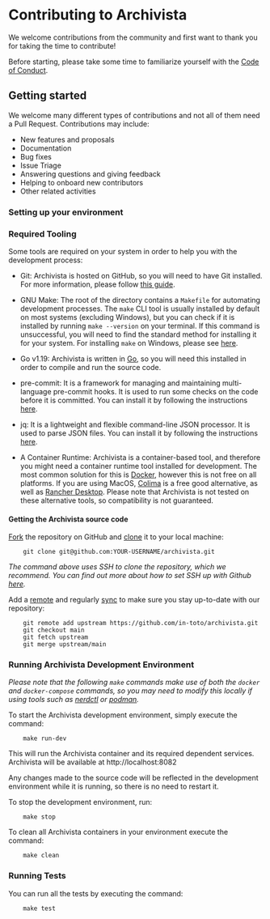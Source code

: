 # Contributing to Archivista

We welcome contributions from the community and first want to thank you for
taking the time to contribute!

Before starting, please take some time to familiarize yourself with the [Code of Conduct](CODE_OF_CONDUCT.md).


## Getting started

We welcome many different types of contributions and not all of them need a
Pull Request. Contributions may include:

* New features and proposals
* Documentation
* Bug fixes
* Issue Triage
* Answering questions and giving feedback
* Helping to onboard new contributors
* Other related activities

### Setting up your environment

### Required Tooling
Some tools are required on your system in order to help you with
the development process:

* Git: Archivista is hosted on GitHub, so you will need to have Git installed. For
 more information, please follow [this guide](https://github.com/git-guides/install-git).

* GNU Make: The root of the directory contains a `Makefile` for automating development
 processes. The `make` CLI tool is usually installed by default on most systems
 (excluding Windows), but you can check if it is installed by running `make --version`
 on your terminal. If this command is unsuccessful, you will need to find the standard
 method for installing it for your system. For installing `make` on Windows, please see
 [here](https://gnuwin32.sourceforge.net/packages/make.html).
 
* Go v1.19: Archivista is written in [Go](https://golang.org/), so you 
 will need this installed in order to compile and run the source code.

* pre-commit: It is a framework for managing and maintaining multi-language
 pre-commit hooks. It is used to run some checks on the code before it is 
 committed. You can install it by following the instructions
 [here](https://pre-commit.com/#install).

* jq: It is a lightweight and flexible command-line JSON processor. It is
 used to parse JSON files. You can install it by following the instructions
 [here](https://stedolan.github.io/jq/download/).

* A Container Runtime: Archivista is a container-based tool, and therefore you might
 need a container runtime tool installed for development. The most common solution
 for this is [Docker](https://docs.docker.com/engine/install/), however this is not
 free on all platforms. If you are using MacOS, [Colima](https://github.com/abiosoft/colima)
 is a free good alternative, as well as [Rancher Desktop](https://github.com/rancher-sandbox/rancher-desktop).
 Please note that Archivista is not tested on these alternative tools, so compatibility
 is not guaranteed.

#### Getting the Archivista source code

[Fork](https://docs.github.com/en/get-started/quickstart/fork-a-repo>) the repository on GitHub and
[clone](https://docs.github.com/en/repositories/creating-and-managing-repositories/cloning-a-repository) it to
your local machine: 
```console
    git clone git@github.com:YOUR-USERNAME/archivista.git
```
*The command above uses SSH to clone the repository, which we recommend. You can find out more
about how to set SSH up with Github [here](https://docs.github.com/en/authentication/connecting-to-github-with-ssh).*


Add a [remote](https://docs.github.com/en/pull-requests/collaborating-with-pull-requests/working-with-forks/configuring-a-remote-for-a-fork) and
regularly [sync](https://docs.github.com/en/pull-requests/collaborating-with-pull-requests/working-with-forks/syncing-a-fork) to make sure
you stay up-to-date with our repository:

```console
    git remote add upstream https://github.com/in-toto/archivista.git
    git checkout main
    git fetch upstream
    git merge upstream/main
```

### Running Archivista Development Environment

*Please note that the following `make` commands make use of both the `docker` and
`docker-compose` commands, so you may need to modify this locally if using tools
such as [nerdctl](https://github.com/containerd/nerdctl) or [podman](https://github.com/containers/podman).*

To start the Archivista development environment, simply execute the command:
```console
    make run-dev
```
This will run the Archivista container and its required dependent services.
Archivista will be available at http://localhost:8082

Any changes made to the source code will be reflected in the development environment
while it is running, so there is no need to restart it.

To stop the development environment, run:

```console
    make stop
```

To clean all Archivista containers in your environment execute the command:

```console
    make clean
```


### Running Tests

You can run all the tests by executing the command:

```console
    make test
```

